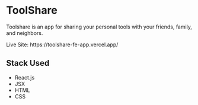 <h1>ToolShare</h1>
<p>Toolshare is an app for sharing your personal tools with your friends, family, and neighbors.</p>

<p>Live Site: https://toolshare-fe-app.vercel.app/</p>

<h2>Stack Used</h2>
<ul>
 <li>React.js</li>
 <li>JSX</li>
 <li>HTML</li>
 <li>CSS</li>
</ul>
